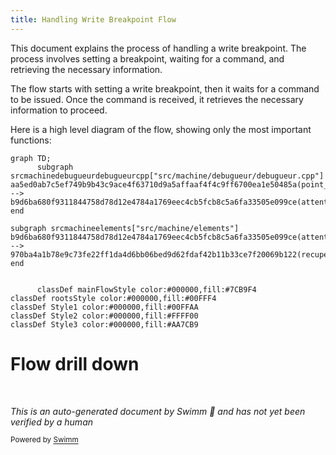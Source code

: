 ```yaml
---
title: Handling Write Breakpoint Flow
---
```

This document explains the process of handling a write breakpoint. The process involves setting a breakpoint, waiting for a command, and retrieving the necessary information.

The flow starts with setting a write breakpoint, then it waits for a command to be issued. Once the command is received, it retrieves the necessary information to proceed.

Here is a high level diagram of the flow, showing only the most important functions:

```mermaid
graph TD;
      subgraph srcmachinedebugueurdebugueurcpp["src/machine/debugueur/debugueur.cpp"]
aa5ed0ab7c5ef749b9b43c9ace4f63710d9a5affaaf4f4c9ff6700ea1e50485a(point_arret) --> b9d6ba680f9311844758d78d12e4784a1769eec4cb5fcb8c5a6fa33505e099ce(attente_commande)
end

subgraph srcmachineelements["src/machine/elements"]
b9d6ba680f9311844758d78d12e4784a1769eec4cb5fcb8c5a6fa33505e099ce(attente_commande) --> 970ba4a1b78e9c73fe22ff1da4d6bb06bed9d62fdaf42b11b33ce7f20069b122(recupere)
end


      classDef mainFlowStyle color:#000000,fill:#7CB9F4
classDef rootsStyle color:#000000,fill:#00FFF4
classDef Style1 color:#000000,fill:#00FFAA
classDef Style2 color:#000000,fill:#FFFF00
classDef Style3 color:#000000,fill:#AA7CB9
```

# Flow drill down

&nbsp;

*This is an auto-generated document by Swimm 🌊 and has not yet been verified by a human*

<SwmMeta version="3.0.0" repo-id="Z2l0aHViJTNBJTNBc3ZtLTIuNy4yMDI0MTEwNyUzQSUzQVN3aW1tLURlbW8=" repo-name="svm-2.7.20241107"><sup>Powered by [Swimm](/)</sup></SwmMeta>
